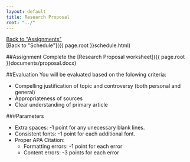 ```yaml
---
layout: default
title: Research Proposal
root: "../"
---
```

[Back to "Assignments"](index.html)  
[Back to "Schedule"]({{ page.root }}schedule.html)  

##Assignment
Complete the [Research Proposal worksheet]({{ page.root }}documents/proposal.docx)  

##Evaluation
You will be evaluated based on the folowing criteria:
* Compelling justification of topic and controversy (both personal and general)
* Appropriateness of sources
* Clear understanding of primary article


###Parameters
* Extra spaces: -1 point for any unecessary blank lines.
* Consistent fonts: -1 point for each additional font.
* Proper APA Citation: 
	* Formatting errors: -1 point for each error  
	* Content errors: -3 points for each error  


